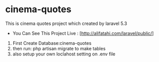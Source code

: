 # cinema-quotes
This is cinema quotes project which created by laravel 5.3
* You Can See This Project Live : [http://alifatahi.com/laravel/public/]

1. First Create Database:cinema-quotes
2. then run: php artisan migrate to make tables
3.  also setup your own loclahost setting on .env file
